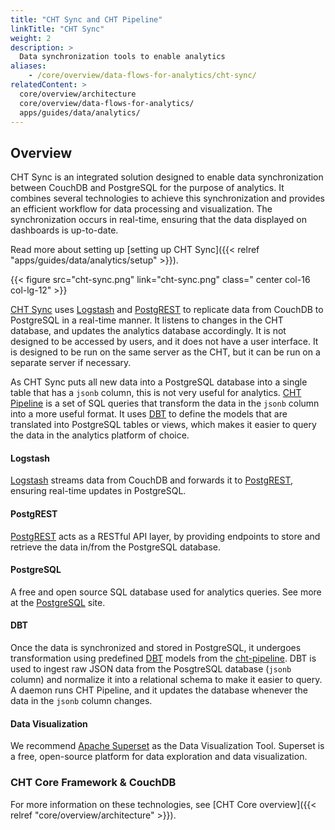 ```yaml
---
title: "CHT Sync and CHT Pipeline"
linkTitle: "CHT Sync"
weight: 2
description: >
  Data synchronization tools to enable analytics
aliases:
    - /core/overview/data-flows-for-analytics/cht-sync/
relatedContent: >  
  core/overview/architecture
  core/overview/data-flows-for-analytics/
  apps/guides/data/analytics/
---
```


## Overview
CHT Sync is an integrated solution designed to enable data synchronization between CouchDB and PostgreSQL for the purpose of analytics. It combines several technologies to achieve this synchronization and provides an efficient workflow for data processing and visualization. The synchronization occurs in real-time, ensuring that the data displayed on dashboards is up-to-date.

Read more about setting up [setting up CHT Sync]({{< relref "apps/guides/data/analytics/setup" >}}).

<!-- make updates to this diagram on the google slides:            -->
<!-- https://docs.google.com/presentation/d/1j4jPsi-gHbiaLBfgYOyru1g_YV98PkBrx2zs7bwhoEQ/ -->
{{< figure src="cht-sync.png" link="cht-sync.png" class=" center col-16 col-lg-12" >}}

[CHT Sync](https://github.com/medic/cht-sync) uses [Logstash](https://www.elastic.co/logstash/) and [PostgREST](https://postgrest.org/en/stable/) to replicate data from CouchDB to PostgreSQL in a real-time manner. It listens to changes in the CHT database, and updates the analytics database accordingly.
It is not designed to be accessed by users, and it does not have a user interface. It is designed to be run on the same server as the CHT, but it can be run on a separate server if necessary. 

As CHT Sync puts all new data into a PostgreSQL database into a single table that has a `jsonb` column, this is not very useful for analytics. [CHT Pipeline](https://github.com/medic/cht-pipeline) is a set of SQL queries that transform the data in the `jsonb` column into a more useful format. It uses [DBT](https://www.getdbt.com/) to define the models that are translated into PostgreSQL tables or views, which makes it easier to query the data in the analytics platform of choice. 

#### Logstash

[Logstash](https://www.elastic.co/logstash/) streams data from CouchDB and forwards it to [PostgREST](https://postgrest.org/en/stable/), ensuring real-time updates in PostgreSQL.

#### PostgREST

[PostgREST](https://postgrest.org/en/stable/) acts as a RESTful API layer, by providing endpoints to store and retrieve the data in/from the PostgreSQL database.

#### PostgreSQL

A free and open source SQL database used for analytics queries. See more at the [PostgreSQL](https://www.postgresql.org) site.

#### DBT

Once the data is synchronized and stored in PostgreSQL, it undergoes transformation using predefined [DBT](https://www.getdbt.com/) models from the [cht-pipeline](https://github.com/medic/cht-pipeline). DBT is used to ingest raw JSON data from the PosgtreSQL database (`jsonb` column) and normalize it into a relational schema to make it easier to query. A daemon runs CHT Pipeline, and it updates the database whenever the data in the `jsonb` column changes.

#### Data Visualization

We recommend [Apache Superset](https://superset.apache.org/) as the Data Visualization Tool. Superset is a free, open-source platform for data exploration and data visualization.

### CHT Core Framework & CouchDB

For more information on these technologies, see [CHT Core overview]({{< relref "core/overview/architecture" >}}).

